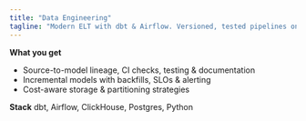 ```yaml
---
title: "Data Engineering"
tagline: "Modern ELT with dbt & Airflow. Versioned, tested pipelines on ClickHouse/Postgres."
---
```



**What you get**
- Source-to-model lineage, CI checks, testing & documentation
- Incremental models with backfills, SLOs & alerting
- Cost-aware storage & partitioning strategies

**Stack**
dbt, Airflow, ClickHouse, Postgres, Python

